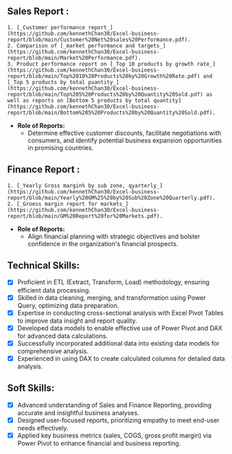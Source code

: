 ## Sales Report :
    1. [_Customer performance report_](https://github.com/kennethChan30/Excel-business-report/blob/main/Customer%20Net%20sales%20Performance.pdf).
    2. Comparison of [_market performance and targets_](https://github.com/kennethChan30/Excel-business-report/blob/main/Market%20Performance.pdf).
    3. Product performance report on [_Top 10 products by growth rate_](https://github.com/kennethChan30/Excel-business-report/blob/main/Top%2010%20Products%20by%20Growth%20Rate.pdf) and [_Top 5 products by total puantity_](https://github.com/kennethChan30/Excel-business-report/blob/main/Top%205%20Products%20by%20Quantity%20Sold.pdf) as well as reports on [Bottom 5 products by total quantity](https://github.com/kennethChan30/Excel-business-report/blob/main/Bottom%205%20Products%20by%20Quantity%20Sold.pdf).

- **Role of Reports:** 
    - Determine effective customer discounts, facilitate negotiations with consumers, and identify potential business expansion opportunities in promising countries.


## Finance Report :
    1. [_Yearly Gross margin% by sub zone, qyarterly_](https://github.com/kennethChan30/Excel-business-report/blob/main/Yearly%20GM%25%20by%20Sub%20Zone%20Quarterly.pdf).
    2. [_Groess margin report for markets_](https://github.com/kennethChan30/Excel-business-report/blob/main/GM%20Report%20for%20Markets.pdf).


- **Role of Reports:** 
    - Align financial planning with strategic objectives and bolster confidence in the organization's financial prospects.



## Technical Skills:
- [x]	Proficient in ETL (Extract, Transform, Load) methodology, ensuring efficient data processing.
- [x]	Skilled in data cleaning, merging, and transformation using Power Query, optimizing data preparation.
- [x]	Expertise in conducting cross-sectional analysis with Excel Pivot Tables to improve data insight and report quality.
- [x]	Developed data models to enable effective use of Power Pivot and DAX for advanced data calculations.
- [x]	Successfully incorporated additional data into existing data models for comprehensive analysis.
- [x]	Experienced in using DAX to create calculated columns for detailed data analysis.

## Soft Skills:
- [x]	Advanced understanding of Sales and Finance Reporting, providing accurate and insightful business analyses.
- [x]	Designed user-focused reports, prioritizing empathy to meet end-user needs effectively.
- [x]	Applied key business metrics (sales, COGS, gross profit margin) via Power Pivot to enhance financial and business reporting.
